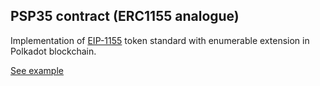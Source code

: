 ## PSP35 contract (ERC1155 analogue)

Implementation of [EIP-1155](https://eips.ethereum.org/EIPS/eip-1155) token standard with enumerable extension in Polkadot blockchain.

[See example](https://supercolony-net.github.io/openbrush-contracts/smart-contracts/psp35/extensions/psp35enumerable)
